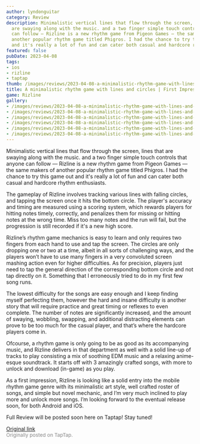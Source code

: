```yaml
---
author: lyndonguitar
category: Review
description: Minimalistic vertical lines that flow through the screen, lines that
  are swaying along with the music. and a two finger simple touch controls that anyone
  can follow — Rizline is a new rhythm game from Pigeon Games — the same makers of
  another popular rhythm game titled Phigros. I had the chance to try this game out
  and it's really a lot of fun and can cater both casual and hardcore rhythm enthusiasts.
featured: false
pubDate: 2023-04-08
tags:
- ios
- rizline
- taptap
thumb: /images/reviews/2023-04-08-a-minimalistic-rhythm-game-with-lines-and-circles--first-impressions---rizline-0.avif
title: A minimalistic rhythm game with lines and circles | First Impressions - Rizline
game: Rizline
gallery:
- /images/reviews/2023-04-08-a-minimalistic-rhythm-game-with-lines-and-circles--first-impressions---rizline-0.avif
- /images/reviews/2023-04-08-a-minimalistic-rhythm-game-with-lines-and-circles--first-impressions---rizline-1.avif
- /images/reviews/2023-04-08-a-minimalistic-rhythm-game-with-lines-and-circles--first-impressions---rizline-2.avif
- /images/reviews/2023-04-08-a-minimalistic-rhythm-game-with-lines-and-circles--first-impressions---rizline-3.avif
- /images/reviews/2023-04-08-a-minimalistic-rhythm-game-with-lines-and-circles--first-impressions---rizline-4.avif
- /images/reviews/2023-04-08-a-minimalistic-rhythm-game-with-lines-and-circles--first-impressions---rizline-5.avif
---
```

Minimalistic vertical lines that flow through the screen, lines that are swaying along with the music. and a two finger simple touch controls that anyone can follow — Rizline is a new rhythm game from Pigeon Games — the same makers of another popular rhythm game titled Phigros. I had the chance to try this game out and it's really a lot of fun and can cater both casual and hardcore rhythm enthusiasts.

The gameplay of Rizline involves tracking various lines with falling circles, and tapping the screen once it hits the bottom circle. The player's accuracy and timing are measured using a scoring system, which rewards players for hitting notes timely, correctly, and penalizes them for missing or hitting notes at the wrong time. Miss too many notes and the run will fail, but the progression is still recorded if it's a new high score.

Rizline’s rhythm game mechanics is easy to learn and only requires two fingers from each hand to use and tap the screen. The circles are only dropping one or two at a time, albeit in all sorts of challenging ways, and the players won’t have to use many fingers in a very convoluted screen mashing action even for higher difficulties. As for precision, players just need to tap the general direction of the corresponding bottom circle and not tap directly on it. Something that I erroneously tried to do in my first few song runs.

The lowest difficulty for the songs are easy enough and I keep finding myself perfecting them, however the hard and insane difficulty is another story that will require practice and great timing or reflexes to even complete. The number of notes are significantly increased, and the amount of swaying, wobbling, swapping, and additional distracting elements can prove to be too much for the casual player, and that’s where the hardcore players come in.

Ofcourse, a rhythm game is only going to be as good as its accompanying music, and Rizline delivers in that department as well with a solid line-up of tracks to play consisting a mix of soothing EDM music and a relaxing anime-esque soundtrack. It starts off with 3 amazingly crafted songs, with more to unlock and download (in-game) as you play.

As a first impression, Rizline is looking like a solid entry into the mobile rhythm game genre with its minimalistic art style, well crafted roster of songs, and simple but novel mechanic, and I’m very much inclined to play more and unlock more songs. I’m looking forward to the eventual release soon, for both Android and iOS.

Full Review will be posted soon here on Taptap! Stay tuned!

[Original link](https://www.taptap.io/post/5043074)<br><span style="font-size: 0.95em; color: #888;">Originally posted on TapTap.</span>